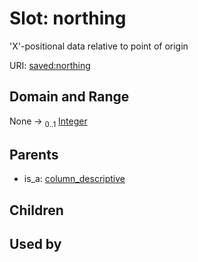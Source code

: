 
# Slot: northing


'X'-positional data relative to point of origin

URI: [saved:northing](http://marine.gov.scot/metadata/saved/schema/northing)


## Domain and Range

None &#8594;  <sub>0..1</sub> [Integer](types/Integer.md)

## Parents

 *  is_a: [column_descriptive](column_descriptive.md)

## Children


## Used by

